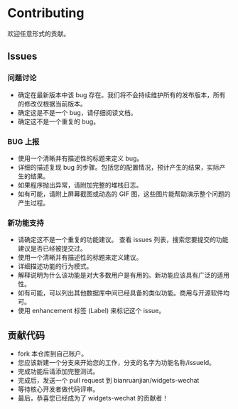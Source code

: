# Contributing

欢迎任意形式的贡献。

## Issues


### 问题讨论

- 确定在最新版本中该 bug 存在。我们将不会持续维护所有的发布版本，所有的修改仅根据当前版本。
- 确定这是不是一个 bug，请仔细阅读文档。
- 确定这不是一个重复的 bug。


### BUG 上报

- 使用一个清晰并有描述性的标题来定义 bug。
- 详细的描述复现 bug 的步骤。包括您的配置情况，预计产生的结果，实际产生的结果。
- 如果程序抛出异常，请附加完整的堆栈日志。
- 如有可能，请附上屏幕截图或动态的 GIF 图，这些图片能帮助演示整个问题的产生过程。

### 新功能支持

- 请确定这不是一个重复的功能建议。 查看 issues 列表，搜索您要提交的功能建议是否已经被提交过。
- 使用一个清晰并有描述性的标题来定义建议。
- 详细描述功能的行为模式。
- 解释说明为什么该功能是对大多数用户是有用的。新功能应该具有广泛的适用性。
- 如有可能，可以列出其他数据库中间已经具备的类似功能。商用与开源软件均可。
- 使用 enhancement 标签 (Label) 来标记这个 issue。


## 贡献代码

- fork 本仓库到自己账户。
- 您应该新建一个分支来开始您的工作，分支的名字为功能名称/issueId。
- 完成功能后请添加完整测试。
- 完成后，发送一个 pull request 到 bianruanjian/widgets-wechat
- 等待核心开发者做代码评审。
- 最后，恭喜您已经成为了 widgets-wechat 的贡献者！

